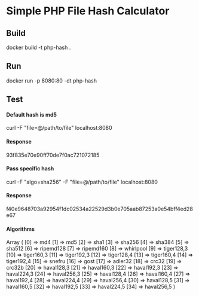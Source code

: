 # Simple PHP File Hash Calculator

## Build
docker build -t php-hash .

## Run
docker run -p 8080:80 -dt php-hash

## Test

#### Default hash is md5
curl -F "file=@/path/to/file" localhost:8080
#### Response
93f835e70e90ff70de7f0ac721072185

#### Pass specific hash
curl -F "algo=sha256" -F "file=@/path/to/file" localhost:8080
#### Response
f40e9648703a92954f1dc02534a22529d3b0e705aab87253a0e54bff4ed28e67

#### Algorithms
Array
(
    [0] => md4
    [1] => md5
    [2] => sha1
    [3] => sha256
    [4] => sha384
    [5] => sha512
    [6] => ripemd128
    [7] => ripemd160
    [8] => whirlpool
    [9] => tiger128,3
    [10] => tiger160,3
    [11] => tiger192,3
    [12] => tiger128,4
    [13] => tiger160,4
    [14] => tiger192,4
    [15] => snefru
    [16] => gost
    [17] => adler32
    [18] => crc32
    [19] => crc32b
    [20] => haval128,3
    [21] => haval160,3
    [22] => haval192,3
    [23] => haval224,3
    [24] => haval256,3
    [25] => haval128,4
    [26] => haval160,4
    [27] => haval192,4
    [28] => haval224,4
    [29] => haval256,4
    [30] => haval128,5
    [31] => haval160,5
    [32] => haval192,5
    [33] => haval224,5
    [34] => haval256,5
)

